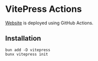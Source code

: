 # VitePress Actions

[Website](https://felix-scheib.github.io/vitepress-actions/) is deployed using GitHub Actions.

## Installation

```shell
bun add -D vitepress
bunx vitepress init
```
